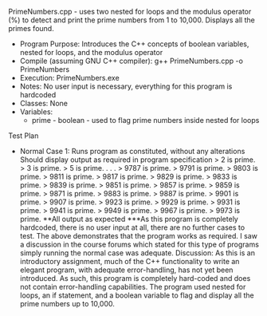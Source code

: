 PrimeNumbers.cpp - uses two nested for loops and the modulus operator (%) to detect and print the prime numbers from 1 to 10,000. Displays all the primes found.

- Program Purpose:
		Introduces the C++ concepts of boolean variables, nested for loops, and
		the modulus operator
- Compile (assuming GNU C++ compiler): g++ PrimeNumbers.cpp -o PrimeNumbers
- Execution: PrimeNumbers.exe
- Notes: No user input is necessary, everything for this program is hardcoded
- Classes: None
- Variables:
  - prime - boolean - used to flag prime numbers inside nested for loops

Test Plan
- Normal Case 1:
		Runs program as constituted, without any alterations
		Should display output as required in program specification
		> 2 is prime.
		> 3 is prime.
		> 5 is prime.
		.
		.
		.
		> 9787 is prime.
		> 9791 is prime.
		> 9803 is prime.
		> 9811 is prime.
		> 9817 is prime.
		> 9829 is prime.
		> 9833 is prime.
		> 9839 is prime.
		> 9851 is prime.
		> 9857 is prime.
		> 9859 is prime.
		> 9871 is prime.
		> 9883 is prime.
		> 9887 is prime.
		> 9901 is prime.
		> 9907 is prime.
		> 9923 is prime.
		> 9929 is prime.
		> 9931 is prime.
		> 9941 is prime.
		> 9949 is prime.
		> 9967 is prime.
		> 9973 is prime.
		**All output as expected
***As this program is completely hardcoded, there is no user input at all, there are no
further cases to test.  The above demonstrates that the program works as required.  I
saw a discussion in the course forums which stated for this type of programs simply
running the normal case was adequate.
Discussion:
		As this is an introductory assignment, much of the C++ functionality to 
		write an elegant program, with adequate error-handling, has not yet been
		introduced.  As such, this program is completely hard-coded and does not
		contain error-handling capabilities.
		The program used nested for loops, an if statement, and a boolean variable to
		flag and display all the prime numbers up to 10,000.
